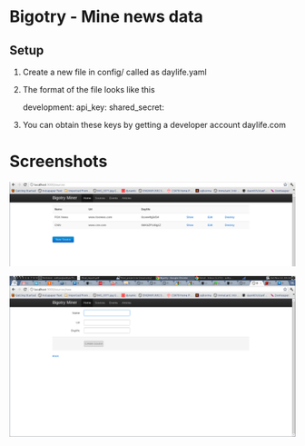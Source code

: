 Bigotry - Mine news data 
================================================


Setup 
------

1) Create a new file in config/ called as daylife.yaml
2) The format of the file looks like this 

    development:
      api_key:
      shared_secret:
3) You can obtain these keys by getting a developer account daylife.com

Screenshots
=============


![1](https://github.com/truncs/bigotry/raw/master/app/assets/images/screenshot1.png)

![1](https://github.com/truncs/bigotry/raw/master/app/assets/images/screenshot2.png)